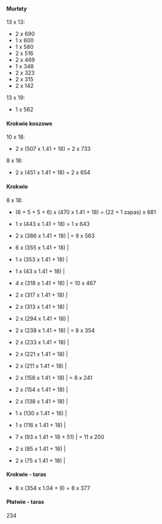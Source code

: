 #### Murłaty

13 x 13:

* 2 x 690
* 1 x 600
* 1 x 580
* 2 x 516
* 2 x 469
* 1 x 348
* 2 x 323
* 2 x 315
* 2 x 142

13 x 19:

* 1 x 562

#### Krokwie koszowe

10 x 18:

* 2 x (507 x 1.41 + 18) = 2 x 733

8 x 18:

* 2 x (451 x 1.41 + 18) = 2 x 654

#### Krokwie

8 x 18:

* (6 + 5 + 5 + 6) x (470 x 1.41 + 18) = (22 + 1 zapas) x 681

* 1 x (443 x 1.41 + 18) = 1 x 643

* 2 x (386 x 1.41 + 18) | = 9 x 563
* 6 x (355 x 1.41 + 18) |
* 1 x (353 x 1.41 + 18) |
* 1 x (43 x 1.41 + 18)  |

* 4 x (318 x 1.41 + 18) | = 10 x 467
* 2 x (317 x 1.41 + 18) |
* 2 x (313 x 1.41 + 18) |
* 2 x (294 x 1.41 + 18) |

* 2 x (238 x 1.41 + 18) | = 8 x 354
* 2 x (233 x 1.41 + 18) |
* 2 x (221 x 1.41 + 18) |
* 2 x (211 x 1.41 + 18) |

* 2 x (158 x 1.41 + 18) | = 8 x 241
* 2 x (154 x 1.41 + 18) |
* 2 x (138 x 1.41 + 18) |
* 1 x (130 x 1.41 + 18) |
* 1 x (116 x 1.41 + 18) |

* 7 x (93 x 1.41 + 18 + 51) | = 11 x 200
* 2 x (85 x 1.41 + 18)      |
* 2 x (75 x 1.41 + 18)      |

#### Krokwie - taras

* 8 x (354 x 1.04 + 9) = 8 x 377

#### Płatwie - taras

234
